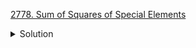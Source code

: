 [2778. Sum of Squares of Special Elements](https://leetcode.com/contest/weekly-contest-354/problems/sum-of-squares-of-special-elements/)

<details><summary>Solution</summary>

![](../../../../assets/2778.png)

</details>
